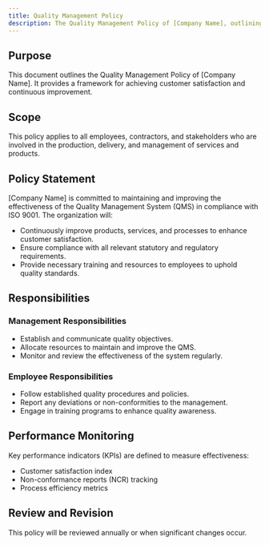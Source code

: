 ```yaml
---
title: Quality Management Policy
description: The Quality Management Policy of [Company Name], outlining the commitment to customer satisfaction and continuous improvement.
---
```


## Purpose
This document outlines the Quality Management Policy of [Company Name]. It provides a framework for achieving customer satisfaction and continuous improvement.

## Scope
This policy applies to all employees, contractors, and stakeholders who are involved in the production, delivery, and management of services and products.

## Policy Statement
[Company Name] is committed to maintaining and improving the effectiveness of the Quality Management System (QMS) in compliance with ISO 9001. The organization will:
- Continuously improve products, services, and processes to enhance customer satisfaction.
- Ensure compliance with all relevant statutory and regulatory requirements.
- Provide necessary training and resources to employees to uphold quality standards.

## Responsibilities
### Management Responsibilities
- Establish and communicate quality objectives.
- Allocate resources to maintain and improve the QMS.
- Monitor and review the effectiveness of the system regularly.

### Employee Responsibilities
- Follow established quality procedures and policies.
- Report any deviations or non-conformities to the management.
- Engage in training programs to enhance quality awareness.

## Performance Monitoring
Key performance indicators (KPIs) are defined to measure effectiveness:
- Customer satisfaction index
- Non-conformance reports (NCR) tracking
- Process efficiency metrics

## Review and Revision
This policy will be reviewed annually or when significant changes occur.
